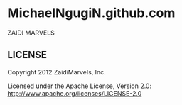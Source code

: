 MichaelNgugiN.github.com
======

ZAIDI MARVELS

LICENSE
------------

Copyright 2012 ZaidiMarvels, Inc.

Licensed under the Apache License, Version 2.0: http://www.apache.org/licenses/LICENSE-2.0
